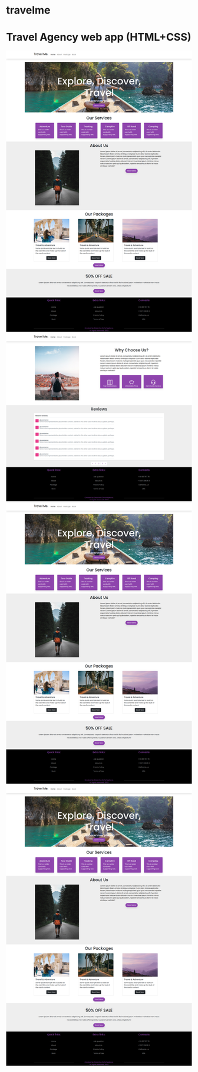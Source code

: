 # travelme
# Travel Agency web app (HTML+CSS)


![home page](/screens/Travel_Me.png?raw=true "home page")
![Alt text](screens/About.png?raw=true "About")
![Alt text](/screens/Travel_Me.png?raw=true "Optional Title")
![Alt text](/screens/Travel_Me.png?raw=true "Optional Title")

